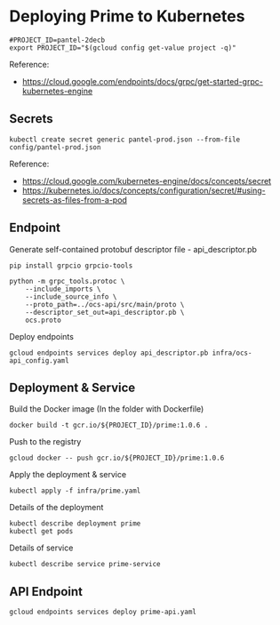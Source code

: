 # Deploying Prime to Kubernetes

    #PROJECT_ID=pantel-2decb
    export PROJECT_ID="$(gcloud config get-value project -q)"

Reference:
 * https://cloud.google.com/endpoints/docs/grpc/get-started-grpc-kubernetes-engine

## Secrets

    kubectl create secret generic pantel-prod.json --from-file config/pantel-prod.json
    
Reference:
 * https://cloud.google.com/kubernetes-engine/docs/concepts/secret
 * https://kubernetes.io/docs/concepts/configuration/secret/#using-secrets-as-files-from-a-pod

## Endpoint

Generate self-contained protobuf descriptor file - api_descriptor.pb

    pip install grpcio grpcio-tools
    
    python -m grpc_tools.protoc \
        --include_imports \
        --include_source_info \
        --proto_path=../ocs-api/src/main/proto \
        --descriptor_set_out=api_descriptor.pb \
        ocs.proto
        
Deploy endpoints

    gcloud endpoints services deploy api_descriptor.pb infra/ocs-api_config.yaml

## Deployment & Service

Build the Docker image (In the folder with Dockerfile)
    
    docker build -t gcr.io/${PROJECT_ID}/prime:1.0.6 .
Push to the registry
    
    gcloud docker -- push gcr.io/${PROJECT_ID}/prime:1.0.6

Apply the deployment & service
    
    kubectl apply -f infra/prime.yaml

Details of the deployment

    kubectl describe deployment prime
    kubectl get pods

Details of service

    kubectl describe service prime-service

## API Endpoint

    gcloud endpoints services deploy prime-api.yaml